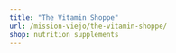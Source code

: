 ```yaml
---
title: "The Vitamin Shoppe"
url: /mission-viejo/the-vitamin-shoppe/
shop: nutrition supplements
---
```


